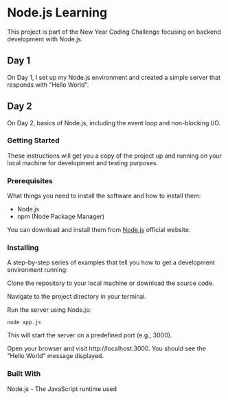 # **Node.js Learning**
This project is part of the New Year Coding Challenge focusing on backend development with Node.js.

## **Day 1**
On Day 1, I set up my Node.js environment and created a simple server that responds with "Hello World".

## **Day 2**
On Day 2, basics of Node.js, including the event loop and non-blocking I/O.

### **Getting Started**
These instructions will get you a copy of the project up and running on your local machine for development and testing purposes.

### **Prerequisites**
What things you need to install the software and how to install them:
* Node.js
* npm (Node Package Manager)

You can download and install them from [Node.js](https://nodejs.org/en) official website.

### **Installing**
A step-by-step series of examples that tell you how to get a development environment running:

Clone the repository to your local machine or download the source code.

Navigate to the project directory in your terminal.

Run the server using Node.js:
```
node app.js
```
This will start the server on a predefined port (e.g., 3000).

Open your browser and visit http://localhost:3000. You should see the "Hello World" message displayed.

### **Built With**
Node.js - The JavaScript runtime used
